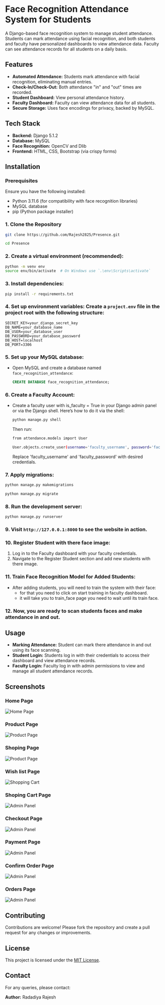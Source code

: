 # Face Recognition Attendance System for Students

A Django-based face recognition system to manage student attendance. Students can mark attendance using facial recognition, and both students and faculty have personalized dashboards to view attendance data. Faculty can see attendance records for all students on a daily basis.

## Features
- **Automated Attendance:** Students mark attendance with facial recognition, eliminating manual entries.
- **Check-In/Check-Out:** Both attendance "in" and "out" times are recorded.
- **Student Dashboard:** View personal attendance history.
- **Faculty Dashboard:** Faculty can view attendance data for all students.
- **Secure Storage:** Uses face encodings for privacy, backed by MySQL.

## Tech Stack
- **Backend:** Django 5.1.2
- **Database:** MySQL
- **Face Recognition:** OpenCV and Dlib
- **Frontend:** HTML, CSS, Bootstrap (via crispy forms)

## Installation

### Prerequisites
Ensure you have the following installed:
- Python 3.11.6 (for compatibility with face recognition libraries)
- MySQL database
- pip (Python package installer)

### 1. Clone the Repository
```bash
git clone https://github.com/Rajesh2825/Presence.git
```
```bash
cd Presence
```


### 2. Create a virtual environment (recommended):
```bash
python -m venv env
source env/bin/activate  # On Windows use `.\env\Scripts\activate`
```

### 3. Install dependencies:
```bash
pip install -r requirements.txt
```

### 4. Set up environment variables: Create a `project.env` file in the project root with the following structure:
```plaintext
SECRET_KEY=your_django_secret_key
DB_NAME=your_database_name
DB_USER=your_database_user
DB_PASSWORD=your_database_password
DB_HOST=localhost
DB_PORT=3306
```

### 5. Set up your MySQL database:
   - Open MySQL and create a database named `face_recognition_attendance`:
     ```sql
     CREATE DATABASE face_recognition_attendance;
     ```
### 6. Create a Faculty Account:
   - Create a faculty user with is_faculty = True in your Django admin panel or via the Django shell. Here’s how to do it via the shell:
     ```bash
     python manage.py shell
     ```
     Then run:
     ```bash
     from attendance.models import User
     ```
     ```bash
     User.objects.create_user(username='faculty_username', password='faculty_password', is_faculty=True)
     ```
     Replace 'faculty_username' and 'faculty_password' with desired credentials.


### 7. Apply migrations:
```bash
python manage.py makemigrations
```
```bash
python manage.py migrate
```

### 8. Run the development server:
```bash
python manage.py runserver
```

### 9. Visit `http://127.0.0.1:8000` to see the website in action.

### 10. Register Student with there face image:
  1. Log in to the Faculty dashboard with your faculty credentials.
  2. Navigate to the Register Student section and add new students with there image.

### 11. Train Face Recognition Model for Added Students:
  - After adding students, you will need to train the system with their face:
    - for that you need to click on start training in faculty dashboard.
    - it will take you to train_face page you need to wait until its train face.

### 12. Now, you are ready to scan students faces and make attendance in and out.



## Usage
- **Marking Attendance:** Student can mark there attendance in and out using its face scanning.
- **Student Login:** Students log in with their credentials to access their dashboard and view attendance records.
- **Faculty Login:** Faculty log in with admin permissions to view and manage all student attendance records.


## Screenshots

### Home Page
![Home Page](website_img/homepage.png)

### Product Page
![Product Page](website_img/product.png)

### Shoping Page
![Product Page](website_img/shop.png)

### Wish list Page
![Shopping Cart](website_img/wishlist.png)

### Shoping Cart Page
![Admin Panel](website_img/cart.png)

### Checkout Page
![Admin Panel](website_img/checkout.png)

### Payment Page
![Admin Panel](website_img/payment.png)

### Confirm Order Page
![Admin Panel](website_img/confirm_order.png)

### Orders Page
![Admin Panel](website_img/order.png)



## Contributing
Contributions are welcome! Please fork the repository and create a pull request for any changes or improvements.

## License
This project is licensed under the [MIT License](https://github.com/sibtc/django-multiple-user-types-example/blob/master/LICENSE).

## Contact
For any queries, please contact:

**Author:** Radadiya Rajesh
